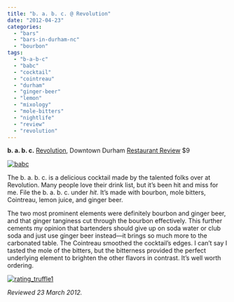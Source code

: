 ```yaml
---
title: "b. a. b. c. @ Revolution"
date: "2012-04-23"
categories: 
  - "bars"
  - "bars-in-durham-nc"
  - "bourbon"
tags: 
  - "b-a-b-c"
  - "babc"
  - "cocktail"
  - "cointreau"
  - "durham"
  - "ginger-beer"
  - "lemon"
  - "mixology"
  - "mole-bitters"
  - "nightlife"
  - "review"
  - "revolution"
---
```


**b. a. b. c.** [Revolution](http://www.revolutionrestaurant.com/Revolution_Durham/Cocktails.html), Downtown Durham [Restaurant Review](http://www.thegourmez.com/2010/04/revolution-downtown-durham-restaurant-review/) $9

[![](http://s3.amazonaws.com/thegourmez-wpmedia/2012/04/babc.jpg "babc")](http://s3.amazonaws.com/thegourmez-wpmedia/2012/04/babc.jpg)

The b. a. b. c. is a delicious cocktail made by the talented folks over at Revolution. Many people love their drink list, but it’s been hit and miss for me. File the b. a. b. c. under _hit_. It’s made with bourbon, mole bitters, Cointreau, lemon juice, and ginger beer.

The two most prominent elements were definitely bourbon and ginger beer, and that ginger tanginess cut through the bourbon effectively. This further cements my opinion that bartenders should give up on soda water or club soda and just use ginger beer instead—it brings so much more to the carbonated table. The Cointreau smoothed the cocktail’s edges. I can’t say I tasted the mole of the bitters, but the bitterness provided the perfect underlying element to brighten the other flavors in contrast. It’s well worth ordering.

[![](http://s3.amazonaws.com/thegourmez-wpmedia/2009/02/rating_truffle1.gif "rating_truffle1")](http://s3.amazonaws.com/thegourmez-wpmedia/2009/02/rating_truffle1.gif)

_Reviewed 23 March 2012._
